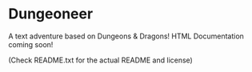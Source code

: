 # Dungeoneer
A text adventure based on Dungeons &amp; Dragons!
HTML Documentation coming soon!

(Check README.txt for the actual README and license)
